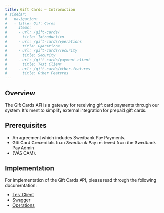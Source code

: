 ```yaml
---
title: Gift Cards – Introduction
# sidebar:
#   navigation:
#   - title: Gift Cards
#     items:
#     - url: /gift-cards/
#       title: Introduction
#     - url: /gift-cards/operations
#       title: Operations
#     - url: /gift-cards/security
#       title: Security
#     - url: /gift-cards/payment-client
#       title: Test Client
#     - url: /gift-cards/other-features
#       title: Other Features
---
```


## Overview

The Gift Cards API is a gateway for receiving gift card payments through our
system. It's ment to simplify external integration for prepaid gift cards.

## Prerequisites

*   An agreement which includes Swedbank Pay Payments.
*   Gift Card Credentials from Swedbank Pay retrieved from the Swedbank Pay
    Admin
*   (VAS CAM).

## Implementation

For implementation of the Gift Cards API, please read through the following
documentation:

* [Test Client][test-client]
* [Swagger][swagger]
* [Operations][operations]

[operations]: /gift-cards/operations
[swagger]: https://stage-evc.payex.com/payment-api/swagger-ui.html
[test-client]: /gift-cards/payment-client
